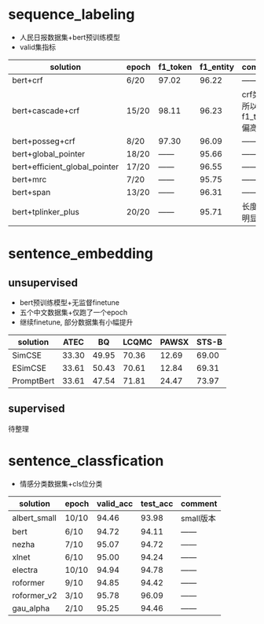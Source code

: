# sequence_labeling
- 人民日报数据集+bert预训练模型
- valid集指标

| solution | epoch | f1_token | f1_entity | comment | 
| ---- | ---- | ---- | ---- | ---- | 
| bert+crf | 6/20 | 97.02 | 96.22 | —— | 
| bert+cascade+crf | 15/20 | 98.11 | 96.23 | crf类别少所以f1_token偏高 | 
| bert+posseg+crf | 8/20 | 97.30 | 96.09 | —— | 
| bert+global_pointer | 18/20 | —— | 95.66 | —— | 
| bert+efficient_global_pointer | 17/20 | —— | 96.55 | —— | 
| bert+mrc | 7/20 | —— | 95.75 | —— |
| bert+span | 13/20 | —— | 96.31 | —— |
| bert+tplinker_plus | 20/20 | —— | 95.71 | 长度限制明显 |


# sentence_embedding
## unsupervised
- bert预训练模型+无监督finetune
- 五个中文数据集+仅跑了一个epoch
- 继续finetune, 部分数据集有小幅提升

| solution |   ATEC  |  BQ  |  LCQMC  |  PAWSX  |  STS-B  |
|   ----   |   ----  | ---- |   ----  |   ----  |   ----  |
|  SimCSE  |  33.30  | 49.95|  70.36  |  12.69  |  69.00  |
|  ESimCSE |  33.61  | 50.43|  70.61  |  12.84  |  69.31  |
|PromptBert|  33.61  | 47.54|  71.81  |  24.47  |  73.97  |

## supervised
待整理

# sentence_classfication
- 情感分类数据集+cls位分类

| solution | epoch | valid_acc | test_acc | comment | 
| ---- | ---- | ---- | ---- | ---- | 
| albert_small | 10/10 | 94.46 | 93.98 | small版本 | 
| bert | 6/10 | 94.72 | 94.11 | —— | 
| nezha | 7/10 | 95.07 | 94.72 | —— | 
| xlnet | 6/10 | 95.00 | 94.24 | —— | 
| electra | 10/10 | 94.94 | 94.78 | —— | 
| roformer | 9/10 | 94.85 | 94.42 | —— | 
| roformer_v2 | 3/10 | 95.78 | 96.09 | —— | 
| gau_alpha | 2/10 | 95.25 | 94.46 | —— | 
